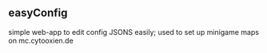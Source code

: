 ## easyConfig ##

simple web-app to edit config JSONS easily; 
used to set up minigame maps on mc.cytooxien.de 
